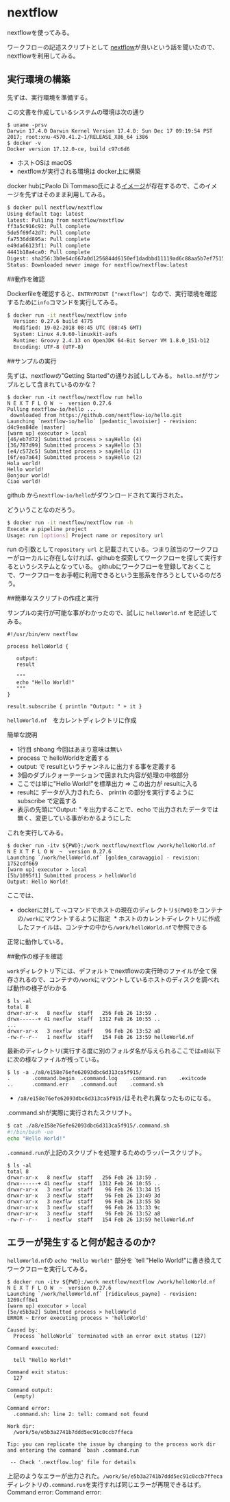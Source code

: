 # nextflow

nextflowを使ってみる。

ワークフローの記述スクリプトとして [nextflow](https://www.nextflow.io)が良いという話を聞いたので、nextflowを利用してみる。

## 実行環境の構築
先ずは、実行環境を準備する。

この文書を作成しているシステムの環境は次の通り
```
$ uname -prsv
Darwin 17.4.0 Darwin Kernel Version 17.4.0: Sun Dec 17 09:19:54 PST 2017; root:xnu-4570.41.2~1/RELEASE_X86_64 i386
$ docker -v
Docker version 17.12.0-ce, build c97c6d6
```

* ホストOSは macOS
* nextflowが実行される環境は docker上に構築

docker hubにPaolo Di Tommaso氏による[イメージ](https://hub.docker.com/r/nextflow/nextflow/)が存在するので、このイメージを先ずはそのまま利用してみる。

```bash
$ docker pull nextflow/nextflow
Using default tag: latest
latest: Pulling from nextflow/nextflow
ff3a5c916c92: Pull complete 
5de5f69f42d7: Pull complete 
fa7536dd895a: Pull complete 
e49da66123f1: Pull complete 
4441b18a4ca0: Pull complete 
Digest: sha256:3b0e64c667a0d1256844d6150ef1dadbbd11119ad6c88aa5b7ef7515d7968ba1
Status: Downloaded newer image for nextflow/nextflow:latest
```

##動作を確認

Dockerfileを確認すると、`ENTRYPOINT ["nextflow"] `なので、実行環境を確認するために`info`コマンドを実行してみる。

```bash
$ docker run -it nextflow/nextflow info
  Version: 0.27.6 build 4775
  Modified: 19-02-2018 08:45 UTC (08:45 GMT)
  System: Linux 4.9.60-linuxkit-aufs
  Runtime: Groovy 2.4.13 on OpenJDK 64-Bit Server VM 1.8.0_151-b12
  Encoding: UTF-8 (UTF-8)
```

##サンプルの実行

先ずは、nextflowの"Getting Started"の通りお試ししてみる。
`hello.nf`がサンプルとして含まれているのかな？

```
$ docker run -it nextflow/nextflow run hello
N E X T F L O W  ~  version 0.27.6
Pulling nextflow-io/hello ...
 downloaded from https://github.com/nextflow-io/hello.git
Launching `nextflow-io/hello` [pedantic_lavoisier] - revision: d4c9ea84de [master]
[warm up] executor > local
[46/eb7d72] Submitted process > sayHello (4)
[36/787d99] Submitted process > sayHello (3)
[e4/c572c5] Submitted process > sayHello (1)
[6f/ea7a64] Submitted process > sayHello (2)
Hola world!
Hello world!
Bonjour world!
Ciao world!
```

github から`nextflow-io/hello`がダウンロードされて実行された。

どういうことなのだろう。

```bash
$ docker run -it nextflow/nextflow run -h
Execute a pipeline project
Usage: run [options] Project name or repository url
```

run の引数として`repository url` と記載されている。つまり該当のワークフローがローカルに存在しなければ、githubを探索してワークフローを探して実行するというシステムとなっている。
githubにワークフローを登録しておくことで、ワークフローをお手軽に利用できるという生態系を作ろうとしているのだろう。

##簡単なスクリプトの作成と実行

サンプルの実行が可能な事がわかったので、試しに `helloWorld.nf` を記述してみる。

```groovy:helloWorld.nf
#!/usr/bin/env nextflow

process helloWorld {

   output:
   result

   """
   echo "Hello World!"
   """
}

result.subscribe { println "Output: " + it }
```

`helloWorld.nf`　をカレントディレクトリに作成

簡単な説明

* 1行目 shbang 今回はあまり意味は無い
* process で helloWorldを定義する
* output: で resultというチャンネルに出力する事を定義する
* 3個のダブルクォーテーションで囲まれた内容が処理の中核部分
 * ここでは単に"Hello World!"を標準出力 => この出力が resultに入る
* resultに データが入力されたら、 println の部分を実行するように subscribe で定義する
 * 表示の先頭に"Output: " を出力することで、echo で出力されたデータでは無く、変更している事がわかるようにした

これを実行してみる。

```screen
$ docker run -itv ${PWD}:/work nextflow/nextflow /work/helloWorld.nf 
N E X T F L O W  ~  version 0.27.6
Launching `/work/helloWorld.nf` [golden_caravaggio] - revision: 1752cdf669
[warm up] executor > local
[5b/1095f1] Submitted process > helloWorld
Output: Hello World!
```

ここでは、

* dockerに対して`-v`コマンドでホストの現在のディレクトリ`${PWD}`をコンテナの`/work`にマウントするように指定
  * ホストのカレントディレクトリに作成したファイルは、コンテナの中から`/work/helloWorld.nf`で参照できる

正常に動作している。


##動作の様子を確認

`work`ディレクトリ下には、デフォルトでnextflowの実行時のファイルが全て保存されるので、コンテナの`/work`にマウントしているホストのディスクを調べれば動作の様子がわかる

```screen
$ ls -al
total 8
drwxr-xr-x   8 nexflw  staff   256 Feb 26 13:59 .
drwx------+ 41 nexflw  staff  1312 Feb 26 10:55 ..
...
drwxr-xr-x   3 nexflw  staff    96 Feb 26 13:52 a8
-rw-r--r--   1 nexflw  staff   154 Feb 26 13:59 helloWorld.nf
```

最新のディレクトリ(実行する度に別のフォルダ名が与えられるここでは`a8`)以下に次の様なファイルが残っている。

```screen
$ ls -a ./a8/e158e76efe62093dbc6d313ca5f915/
.		.command.begin	.command.log	.command.run	.exitcode
..		.command.err	.command.out	.command.sh
```

* `/a8/e158e76efe62093dbc6d313ca5f915/`はそれぞれ異なったものになる。

.command.shが実際に実行されたスクリプト。

```bash
$ cat ./a8/e158e76efe62093dbc6d313ca5f915/.command.sh
#!/bin/bash -ue
echo "Hello World!"
```

`.command.run`が上記のスクリプトを処理するためのラッパースクリプト。

```
$ ls -al
total 8
drwxr-xr-x   8 nexflw  staff   256 Feb 26 13:59 .
drwx------+ 41 nexflw  staff  1312 Feb 26 10:55 ..
drwxr-xr-x   3 nexflw  staff    96 Feb 26 13:34 15
drwxr-xr-x   3 nexflw  staff    96 Feb 26 13:49 3d
drwxr-xr-x   3 nexflw  staff    96 Feb 26 13:55 5b
drwxr-xr-x   3 nexflw  staff    96 Feb 26 13:33 9c
drwxr-xr-x   3 nexflw  staff    96 Feb 26 13:52 a8
-rw-r--r--   1 nexflw  staff   154 Feb 26 13:59 helloWorld.nf
```

## エラーが発生すると何が起きるのか?

`helloWorld.nf`の `echo "Hello World!"` 部分を `tell "Hello World!"に書き換えてワークフローを実行してみる。

```screen
$ docker run -itv ${PWD}:/work nextflow/nextflow /work/helloWorld.nf
N E X T F L O W  ~  version 0.27.6
Launching `/work/helloWorld.nf` [ridiculous_payne] - revision: 1269cff8e1
[warm up] executor > local
[5e/e5b3a2] Submitted process > helloWorld
ERROR ~ Error executing process > 'helloWorld'

Caused by:
  Process `helloWorld` terminated with an error exit status (127)

Command executed:

  tell "Hello World!"

Command exit status:
  127

Command output:
  (empty)

Command error:
  .command.sh: line 2: tell: command not found

Work dir:
  /work/5e/e5b3a2741b7ddd5ec91c0ccb7ffeca

Tip: you can replicate the issue by changing to the process work dir and entering the command `bash .command.run`

 -- Check '.nextflow.log' file for details
```

上記のようなエラーが出力された。`/work/5e/e5b3a2741b7ddd5ec91c0ccb7ffeca`ディレクトリの`.command.run`を実行すれば同じエラーが再現できるはず。
Command error:
Command error:
